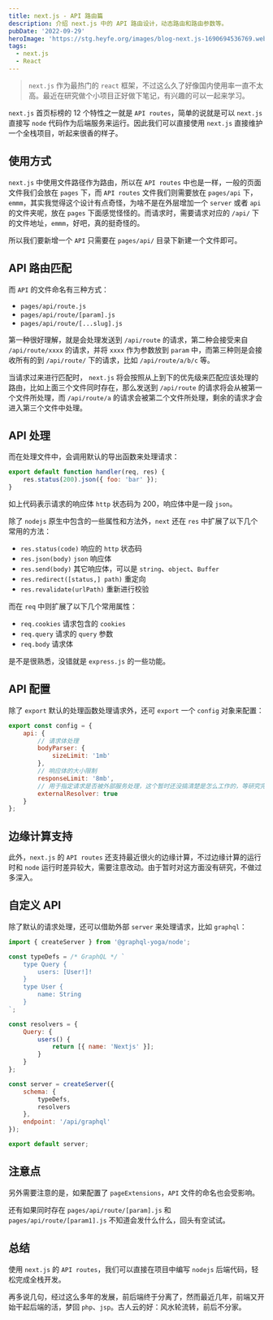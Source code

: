 ```yaml
---
title: next.js - API 路由篇
description: 介绍 next.js 中的 API 路由设计，动态路由和路由参数等。
pubDate: '2022-09-29'
heroImage: 'https://stg.heyfe.org/images/blog-next.js-1690694536769.webp'
tags:
  - next.js
  - React
---
```


> `next.js` 作为最热门的 `react` 框架，不过这么久了好像国内使用率一直不太高。最近在研究做个小项目正好做下笔记，有兴趣的可以一起来学习。

`next.js` 首页标榜的 12 个特性之一就是 `API routes`，简单的说就是可以 `next.js` 直接写 `node` 代码作为后端服务来运行。因此我们可以直接使用 `next.js` 直接维护一个全栈项目，听起来很香的样子。

## 使用方式

`next.js` 中使用文件路径作为路由，所以在 `API routes` 中也是一样，一般的页面文件我们会放在 `pages` 下，而 `API routes` 文件我们则需要放在 `pages/api` 下，`emmm`，其实我觉得这个设计有点奇怪，为啥不是在外层增加一个 `server` 或者 `api` 的文件夹呢，放在 `pages` 下面感觉怪怪的。而请求时，需要请求对应的 `/api/` 下的文件地址，`emmm`，好吧，真的挺奇怪的。

所以我们要新增一个 `API` 只需要在 `pages/api/` 目录下新建一个文件即可。

## API 路由匹配

而 `API` 的文件命名有三种方式：

-   `pages/api/route.js`
-   `pages/api/route/[param].js`
-   `pages/api/route/[...slug].js`

第一种很好理解，就是会处理发送到 `/api/route` 的请求，第二种会接受来自 `/api/route/xxxx` 的请求，并将 `xxxx` 作为参数放到 `param` 中，而第三种则是会接收所有的到 `/api/route/` 下的请求，比如 `/api/route/a/b/c` 等。

当请求过来进行匹配时， `next.js` 将会按照从上到下的优先级来匹配应该处理的路由，比如上面三个文件同时存在，那么发送到 `/api/route` 的请求将会从被第一个文件所处理，而 `/api/route/a` 的请求会被第二个文件所处理，剩余的请求才会进入第三个文件中处理。

## API 处理

而在处理文件中，会调用默认的导出函数来处理请求：

```js
export default function handler(req, res) {
    res.status(200).json({ foo: 'bar' });
}
```

如上代码表示请求的响应体 `http` 状态码为 200，响应体中是一段 `json`。

除了 `nodejs` 原生中包含的一些属性和方法外，`next` 还在 `res` 中扩展了以下几个常用的方法：

-   `res.status(code)` 响应的 `http` 状态码
-   `res.json(body)` `json` 响应体
-   `res.send(body)` 其它响应体，可以是 `string`、`object`、`Buffer`
-   `res.redirect([status,] path)` 重定向
-   `res.revalidate(urlPath)` 重新进行校验

而在 `req` 中则扩展了以下几个常用属性：

-   `req.cookies` 请求包含的 `cookies`
-   `req.query` 请求的 `query` 参数
-   `req.body` 请求体

是不是很熟悉，没错就是 `express.js` 的一些功能。

## API 配置

除了 `export` 默认的处理函数处理请求外，还可 `export` 一个 `config` 对象来配置：

```js
export const config = {
    api: {
        // 请求体处理
        bodyParser: {
            sizeLimit: '1mb'
        },
        // 响应体的大小限制
        responseLimit: '8mb',
        // 用于指定请求是否被外部服务处理，这个暂时还没搞清楚是怎么工作的，等研究完了再来更新
        externalResolver: true
    }
};
```

## 边缘计算支持

此外，`next.js` 的 `API routes` 还支持最近很火的边缘计算，不过边缘计算的运行时和 `node` 运行时差异较大，需要注意改动。由于暂时对这方面没有研究，不做过多深入。

## 自定义 API

除了默认的请求处理，还可以借助外部 `server` 来处理请求，比如 `graphql`：

```js
import { createServer } from '@graphql-yoga/node';

const typeDefs = /* GraphQL */ `
    type Query {
        users: [User!]!
    }
    type User {
        name: String
    }
`;

const resolvers = {
    Query: {
        users() {
            return [{ name: 'Nextjs' }];
        }
    }
};

const server = createServer({
    schema: {
        typeDefs,
        resolvers
    },
    endpoint: '/api/graphql'
});

export default server;
```

## 注意点

另外需要注意的是，如果配置了 `pageExtensions`，`API` 文件的命名也会受影响。

还有如果同时存在 `pages/api/route/[param].js` 和 `pages/api/route/[param1].js` 不知道会发什么什么，回头有空试试。

## 总结

使用 `next.js` 的 `API routes`，我们可以直接在项目中编写 `nodejs` 后端代码，轻松完成全栈开发。

再多说几句，经过这么多年的发展，前后端终于分离了，然而最近几年，前端又开始干起后端的活，梦回 `php`、`jsp`。古人云的好：风水轮流转，前后不分家。